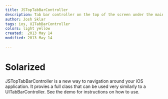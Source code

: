 ```yaml
---
title: JSTopTabBarController
description: Tab bar controller on the top of the screen under the main view controller.
author: Josh Sklar
tags: ios, UITabBarController
colors: light yellow
created:  2013 May 14
modified: 2013 May 14

---
```


Solarized
=========

JSTopTabBarController is a new way to navigation around your iOS application. It provies a full class that can be used very similarly to a UITabBarController. See the demo for instructions on how to use.

